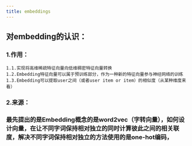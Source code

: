 ```yaml
---
title: embeddings
---
```


## 对embedding的认识：
### 1.作用：
    1.1.实现将高维稀疏特征向量向低维稠密特征向量转换
    1.2.Embedding特征向量可以属于预训练部分，作为一种新的特征向量参与神经网络的训练
    1.3.Embedding可以提取user之间（或者user item or item）的相似度（从某种维度来看）
### 2.来源：
### 最先提出的是Embedding概念的是word2vec（字转向量），如何设计向量，在让不同字词保持**相对独立**的同时**计算彼此之间的相关联度**，解决不同字词保持相对独立的方法使用的是one-hot编码，
